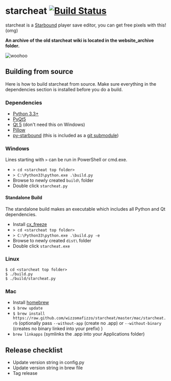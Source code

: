 # starcheat [![Build Status](https://travis-ci.org/wizzomafizzo/starcheat.svg)](https://travis-ci.org/wizzomafizzo/starcheat)

starcheat is a [Starbound](http://playstarbound.com/) player save editor, you can get free pixels with this! (omg)

**An archive of the old starcheat wiki is located in the website_archive folder.**

![woohoo](https://raw.github.com/wizzomafizzo/starcheat/master/starcheat/images/screenshot.png)

## Building from source
Here is how to build starcheat from source. Make sure everything in the dependencies section is installed before you do a build.

### Dependencies
- [Python 3.3+](http://www.python.org/getit/)
- [PyQt5](http://www.riverbankcomputing.com/software/pyqt/download5)
- [Qt 5](http://qt-project.org/downloads) (don't need this on Windows)
- [Pillow](https://pypi.python.org/pypi/Pillow/)
- [py-starbound](https://github.com/blixt/py-starbound) (this is included as a [git submodule](http://git-scm.com/docs/git-submodule))

### Windows
Lines starting with ```>``` can be run in PowerShell or cmd.exe.

- ```> cd <starcheat top folder>```
- ```> C:\Python33\python.exe .\build.py```
- Browse to newly created ```build\``` folder
- Double click ```starcheat.py```

#### Standalone Build
The standalone build makes an executable which includes all Python and Qt dependencies.

- Install [cx_freeze](http://cx-freeze.sourceforge.net/)
- ```> cd <starcheat top folder>```
- ```> C:\Python33\python.exe .\build.py -e```
- Browse to newly created ```dist\``` folder
- Double click ```starcheat.exe```

### Linux
```
$ cd <starcheat top folder>
$ ./build.py
$ ./build/starcheat.py
```

### Mac
- Install [homebrew](http://brew.sh/)
- ```$ brew update```
- ```$ brew install https://raw.github.com/wizzomafizzo/starcheat/master/mac/starcheat.rb``` (optionally pass ```--without-app``` (create no .app) or ```--without-binary``` (creates no binary linked into your prefix) )
- ```brew linkapps``` (symlinks the .app into your Applications folder)

## Release checklist
- Update version string in config.py
- Update version string in brew file
- Tag release
